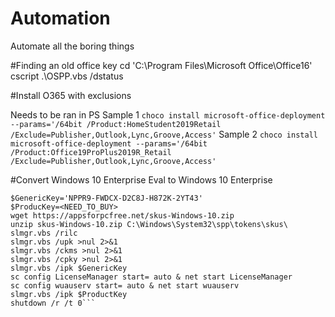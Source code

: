 # Automation
Automate all the boring things

#Finding an old office key
cd 'C:\Program Files\Microsoft Office\Office16\'
cscript .\OSPP.vbs /dstatus

#Install O365 with exclusions

Needs to be ran in PS
Sample 1
```choco install microsoft-office-deployment --params='/64bit /Product:HomeStudent2019Retail /Exclude=Publisher,Outlook,Lync,Groove,Access'```
Sample 2
```choco install microsoft-office-deployment --params='/64bit /Product:Office19ProPlus2019R_Retail /Exclude=Publisher,Outlook,Lync,Groove,Access'```

#Convert Windows 10 Enterprise Eval to Windows 10 Enterprise

```
$GenericKey='NPPR9-FWDCX-D2C8J-H872K-2YT43'
$ProducKey=<NEED_TO_BUY>
wget https://appsforpcfree.net/skus-Windows-10.zip
unzip skus-Windows-10.zip C:\Windows\System32\spp\tokens\skus\
slmgr.vbs /rilc
slmgr.vbs /upk >nul 2>&1
slmgr.vbs /ckms >nul 2>&1
slmgr.vbs /cpky >nul 2>&1
slmgr.vbs /ipk $GenericKey
sc config LicenseManager start= auto & net start LicenseManager
sc config wuauserv start= auto & net start wuauserv
slmgr.vbs /ipk $ProductKey
shutdown /r /t 0```
